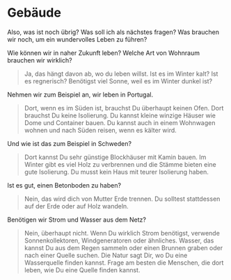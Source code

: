 # Gebäude

Also, was ist noch übrig?
Was soll ich als nächstes fragen?
Was brauchen wir noch, um ein wundervolles Leben zu führen?

Wie können wir in naher Zukunft leben? Welche Art von Wohnraum brauchen wir wirklich?
> Ja, das hängt davon ab, wo du leben willst. Ist es im Winter kalt? Ist es regnerisch? Benötigst viel Sonne, weil es im Winter dunkel ist?

Nehmen wir zum Beispiel an, wir leben in Portugal.
> Dort, wenn es im Süden ist, brauchst Du überhaupt keinen Ofen. Dort brauchst Du keine Isolierung. Du kannst kleine winzige Häuser wie Dome und Container bauen. Du kannst auch in einem Wohnwagen wohnen und nach Süden reisen, wenn es kälter wird.

Und wie ist das zum Beispiel in Schweden?
> Dort kannst Du sehr günstige Blockhäuser mit Kamin bauen. Im Winter gibt es viel Holz zu verbrennen und die Stämme bieten eine gute Isolierung. Du musst kein Haus mit teurer Isolierung haben.

Ist es gut, einen Betonboden zu haben?
> Nein, das wird dich von Mutter Erde trennen. Du solltest stattdessen auf der Erde oder auf Holz wandeln.

Benötigen wir Strom und Wasser aus dem Netz?
> Nein, überhaupt nicht. Wenn Du wirklich Strom benötigst, verwende Sonnenkollektoren, Windgeneratoren oder ähnliches. Wasser, das kannst Du aus dem Regen sammeln oder einen Brunnen graben oder nach einer Quelle suchen. Die Natur sagt Dir, wo Du eine Wasserquelle finden kannst. Frage am besten die Menschen, die dort leben, wie Du eine Quelle finden kannst.